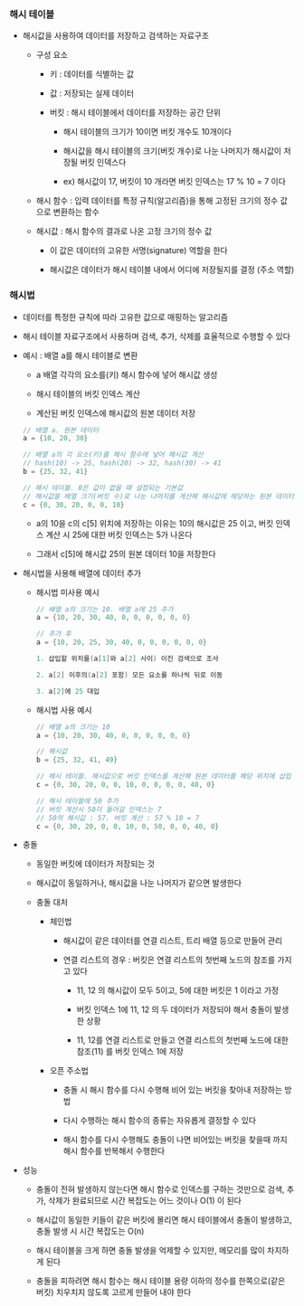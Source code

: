 ### 해시 테이블

* 해시값을 사용하여 데이터를 저장하고 검색하는 자료구조

    - 구성 요소

        - 키 : 데이터를 식별하는 값

        - 값 : 저장되는 실제 데이터

        - 버킷 : 해시 테이블에서 데이터를 저장하는 공간 단위

            - 해시 테이블의 크기가 10이면 버킷 개수도 10개이다

            - 해시값을 해시 테이블의 크기(버킷 개수)로 나눈 나머지가 해시값이 저장될 버킷 인덱스다

            - ex) 해시값이 17, 버킷이 10 개라면 버킷 인덱스는 17 % 10 = 7 이다 

    - 해시 함수 : 입력 데이터를 특정 규칙(알고리즘)을 통해 고정된 크기의 정수 값으로 변환하는 함수

    - 해시값 : 해시 함수의 결과로 나온 고정 크기의 정수 값

        - 이 값은 데이터의 고유한 서명(signature) 역할을 한다

        - 해시값은 데이터가 해시 테이블 내에서 어디에 저장될지를 결정 (주소 역할)

### 해시법

* 데이터를 특정한 규칙에 따라 고유한 값으로 매핑하는 알고리즘

* 해시 테이블 자료구조에서 사용하며 검색, 추가, 삭제를 효율적으로 수행할 수 있다

* 예시 : 배열 a를 해시 테이블로 변환

    - a 배열 각각의 요소를(키) 해시 함수에 넣어 해시값 생성

    - 해시 테이블의 버킷 인덱스 계산

    - 계산된 버킷 인덱스에 해시값의 원본 데이터 저장

    ```java
    // 배열 a. 원본 데이터
    a = {10, 20, 30}

    // 배열 a의 각 요소(키)를 해시 함수에 넣어 해시값 계산
    // hash(10) -> 25, hash(20) -> 32, hash(30) -> 41
    b = {25, 32, 41}

    // 해시 테이블. 0은 값이 없을 때 설정되는 기본값
    // 해시값을 배열 크기(버킷 수)로 나눈 나머지를 계산해 해시값에 해당하는 원본 데이터가 저장될 인덱스 결정
    c = {0, 30, 20, 0, 0, 10}
    ```

    - a의 10을 c의 c[5] 위치에 저장하는 이유는 10의 해시값은 25 이고, 버킷 인덱스 계산 시 25에 대한 버킷 인덱스는 5가 나온다
            
    - 그래서 c[5]에 해시값 25의 원본 데이터 10을 저장한다

* 해시법을 사용해 배열에 데이터 추가

    - 해시법 미사용 예시

        ```java
        // 배열 a의 크기는 10. 배열 a에 25 추가
        a = {10, 20, 30, 40, 0, 0, 0, 0, 0, 0}

        // 추가 후
        a = {10, 20, 25, 30, 40, 0, 0, 0, 0, 0, 0}

        1. 삽입할 위치를(a[1]와 a[2] 사이) 이진 검색으로 조사

        2. a[2] 이후의(a[2] 포함) 모든 요소를 하나씩 뒤로 이동

        3. a[2]에 25 대입
        ```

    - 해시법 사용 예시

        ```java
        // 배열 a의 크기는 10
        a = {10, 20, 30, 40, 0, 0, 0, 0, 0, 0}

        // 해시값
        b = {25, 32, 41, 49}

        // 해시 테이블. 해시값으로 버킷 인덱스를 계산해 원본 데이터를 해당 위치에 삽입
        c = {0, 30, 20, 0, 0, 10, 0, 0, 0, 0, 40, 0}

        // 해시 테이블에 50 추가
        // 버킷 계산시 50이 들어갈 인덱스는 7
        // 50의 해시값 : 57. 버킷 계산 : 57 % 10 = 7
        c = {0, 30, 20, 0, 0, 10, 0, 50, 0, 0, 40, 0}
        ```

* 충돌

    - 동일한 버킷에 데이터가 저장되는 것

    - 해시값이 동일하거나, 해시값을 나눈 나머지가 같으면 발생한다

    - 충돌 대처

        - 체인법

            - 해시값이 같은 데이터를 연결 리스트, 트리 배열 등으로 만들어 관리

            - 연결 리스트의 경우 : 버킷은 연결 리스트의 첫번째 노드의 참조를 가지고 있다

                - 11, 12 의 해시값이 모두 5이고, 5에 대한 버킷은 1 이라고 가정

                - 버킷 인덱스 1에 11, 12 의 두 데이터가 저장되야 해서 충돌이 발생한 상황

                - 11, 12를 연결 리스트로 만들고 연결 리스트의 첫번째 노드에 대한 참조(11) 를 버킷 인덱스 1에 저장 

        - 오픈 주소법

            - 충돌 시 해시 함수를 다시 수행해 비어 있는 버킷을 찾아내 저장하는 방법

            - 다시 수행하는 해시 함수의 종류는 자유롭게 결정할 수 있다

            - 해시 함수를 다시 수행해도 충돌이 나면 비어있는 버킷을 찾을때 까지 해시 함수를 반복해서 수행한다

* 성능

    - 충돌이 전혀 발생하지 않는다면 해시 함수로 인덱스를 구하는 것만으로 검색, 추가, 삭제가 완료되므로 시간 복잡도는 어느 것이나 O(1) 이 된다

    - 해시값이 동일한 키들이 같은 버킷에 몰리면 해시 테이블에서 충돌이 발생하고, 충돌 발생 시 시간 복잡도는 O(n)

    - 해시 테이블을 크게 하면 충돌 발생을 억제할 수 있지만, 메모리를 많이 차지하게 된다

    - 충돌을 피하려면 해시 함수는 해시 테이블 용량 이하의 정수를 한쪽으로(같은 버킷) 치우치지 않도록 고르게 만들어 내야 한다

